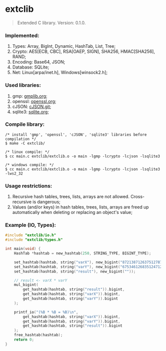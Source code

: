 # extclib
> Extended C library. Version: 0.1.0.

### Implemented:
1. Types: Array, BigInt, Dynamic, HashTab, List, Tree;
2. Crypto: AES[ECB, CBC], RSA[OAEP, SIGN], SHA256, HMAC[SHA256], RAND;
3. Encoding: Base64, JSON;
4. Database: SQLite;
5. Net: Linux[arpa/inet.h], Windows[winsock2.h];

### Used libraries:
1. gmp: [gmplib.org](https://gmplib.org/);
2. openssl: [openssl.org](https://www.openssl.org/);
3. cJSON: [cJSON.git](https://github.com/DaveGamble/cJSON.git/);
4. sqlite3: [sqlite.org](https://www.sqlite.org/);

### Compile library:
```
/* install 'gmp', 'openssl', 'cJSON', 'sqlite3' libraries before compilation */
$ make -C extclib/

/* linux compile: */
$ cc main.c extclib/extclib.o -o main -lgmp -lcrypto -lcjson -lsqlite3

/* windows compile: */
$ cc main.c extclib/extclib.o -o main -lgmp -lcrypto -lcjson -lsqlite3 -lws2_32
```

### Usage restrictions:
1. Recursive hash tables, trees, lists, arrays are not allowed. Cross-recursive is dangerous;
2. Values (and/or keys) in hash tables, trees, lists, arrays are freed up automatically when deleting or replacing an object's value;

### Example (IO, Types):
```c
#include "extclib/io.h"
#include "extclib/types.h"

int main(void) {
    HashTab *hashtab = new_hashtab(250, STRING_TYPE, BIGINT_TYPE);

    set_hashtab(hashtab, string("varX"), new_bigint("872138712637512787387124821738712648712736128749182"));
    set_hashtab(hashtab, string("varY"), new_bigint("675346126835124712346172467268375128731"));
    set_hashtab(hashtab, string("result"), new_bigint(""));

    // result <- varX * varY
    mul_bigint(
        get_hashtab(hashtab, string("result")).bigint, 
        get_hashtab(hashtab, string("varX")).bigint,
        get_hashtab(hashtab, string("varY")).bigint
    );

    printf_io("(%B * %B = %B)\n", 
        get_hashtab(hashtab, string("varX")).bigint,
        get_hashtab(hashtab, string("varY")).bigint,
        get_hashtab(hashtab, string("result")).bigint
    );
    free_hashtab(hashtab);
    return 0;
}

```
